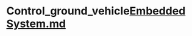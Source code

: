 # Control_ground_vehicle[Embedded System.md](https://github.com/aldoprogra/Control_ground_vehicle/files/11291169/Embedded.System.md)
